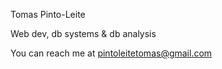 Tomas Pinto-Leite

Web dev, db systems & db analysis

You can reach me at pintoleitetomas@gmail.com
